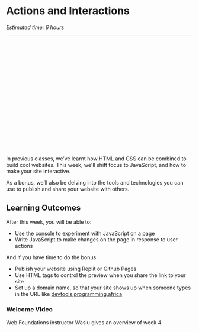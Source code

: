 # Actions and Interactions

*Estimated time: 6 hours*

---

<div style="position: relative; padding-bottom: 56.25%; height: 0; margin: 20px 0px;"><iframe src="" title="YouTube video player" frameborder="0"  allowfullscreen style="position: absolute; top: 0; left: 0; width: 100%; height: 100%; background: url(./action-and-interaction/actions/js.gif); background-size: cover;"></iframe></div>


In previous classes, we’ve learnt how HTML and CSS can be combined to build cool websites. This week, we'll shift focus to JavaScript, and how to make your site interactive. 

As a bonus, we’ll also be delving into the tools and technologies you can use to publish and share your website with others. 

## **Learning Outcomes**

After this week, you will be able to:

- Use the console to experiment with JavaScript on a page
- Write JavaScript to make changes on the page in response to user actions

And if you have time to do the bonus:
- Publish your website using Replit or Github Pages
- Use HTML tags to control the preview when you share the link to your site
- Set up a domain name, so that your site shows up when someone types in the URL like [devtools.programming.africa](https://devtools.programming.africa/)


### Welcome Video

<aside>

Web Foundations instructor Wasiu gives an overview of week 4.

</aside>

<!-- TODO: week 4 video -->
